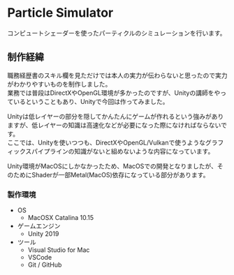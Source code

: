 # Particle Simulator

コンピュートシェーダーを使ったパーティクルのシミュレーションを行います。

## 制作経緯

職務経歴書のスキル欄を見ただけでは本人の実力が伝わらないと思ったので実力がわかりやすいものを制作しました。  
業務では普段はDirectXやOpenGL環境が多かったのですが、Unityの講師をやっているということもあり、Unityで今回は作ってみました。  

Unityは低レイヤーの部分を隠してかんたんにゲームが作れるという強みがありますが、低レイヤーの知識は高速化などが必要になった際になければならないです。  
ここでは、Unityを使いつつも、DirectXやOpenGL/Vulkanで使うようなグラフィックスパイプラインの知識がないと組めないような内容になっています。

Unity環境がMacOSにしかなかったため、MacOSでの開発となりましたが、そのためにShaderが一部Metal(MacOS)依存になっている部分があります。

### 製作環境

- OS
  - MacOSX Catalina 10.15
- ゲームエンジン
  - Unity 2019
- ツール
  - Visual Studio for Mac
  - VSCode
  - Git / GitHub
